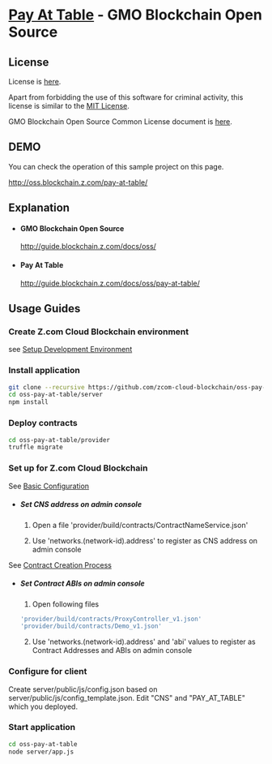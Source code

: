 [Pay At Table](https://guide.blockchain.z.com/docs/oss/pay-at-table/) - GMO Blockchain Open Source
==================================================

License
--------------------------------------
License is [here](./LICENSE.txt).

Apart from forbidding the use of this software for criminal activity, this license is similar to the [MIT License](https://opensource.org/licenses/mit-license.php).

GMO Blockchain Open Source Common License document is [here](https://guide.blockchain.z.com/docs/oss/license/).

DEMO
--------------------------------------
You can check the operation of this sample project on this page.

http://oss.blockchain.z.com/pay-at-table/

Explanation
--------------------------------------
- #### GMO Blockchain Open Source
    http://guide.blockchain.z.com/docs/oss/

- #### Pay At Table
    http://guide.blockchain.z.com/docs/oss/pay-at-table/

Usage Guides
--------------------------------------

### Create Z.com Cloud Blockchain environment
see [Setup Development Environment](https://guide.blockchain.z.com/docs/init/setup/)

### Install application
```bash
git clone --recursive https://github.com/zcom-cloud-blockchain/oss-pay-at-table.git
cd oss-pay-at-table/server
npm install
```

### Deploy contracts
```bash
cd oss-pay-at-table/provider
truffle migrate
```

### Set up for Z.com Cloud Blockchain
See [Basic Configuration](https://guide.blockchain.z.com/docs/dapp/setup/)

- ##### Set CNS address on admin console
  1. Open a file 'provider/build/contracts/ContractNameService.json'

  2. Use 'networks.(network-id).address' to register as CNS address on admin console

See [Contract Creation Process](https://guide.blockchain.z.com/docs/dapp/contract/)
- ##### Set Contract ABIs on admin console
  1. Open following files
    ```bash
    'provider/build/contracts/ProxyController_v1.json'
    'provider/build/contracts/Demo_v1.json'
    ```
  2. Use 'networks.(network-id).address' and 'abi' values to register as Contract Addresses and ABIs on admin console

### Configure for client
Create server/public/js/config.json based on server/public/js/config_template.json. Edit "CNS" and "PAY_AT_TABLE" which you deployed.

### Start application
```bash
cd oss-pay-at-table
node server/app.js
```

